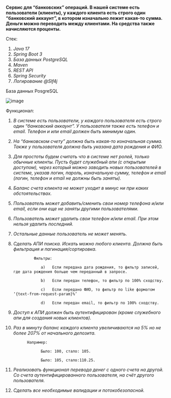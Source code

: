 **Сервис для “банковских” операций. В нашей системе есть пользователи (клиенты), у каждого клиента есть строго один “банковский аккаунт”, в котором изначально лежит какая-то сумма. Деньги можно переводить между клиентами. На средства также начисляются проценты.**

Стек:
1. _Java 17_
2. _Spring Boot 3_
3. _База данных PostgreSQL_
4. _Maven_
5. _REST API_
6. _Spring Security_
7. _Логирование @Slf4j_

База данных PosgreSQL

![image](https://github.com/RifatSuleymanov/BankApplication/assets/117975440/3f0c393a-d3ef-41c1-9d2d-5732ad9ba59a)

Функционал:    
1. _В системе есть пользователи, у каждого пользователя есть строго один “банковский аккаунт”. У пользователя также есть телефон и email. Телефон и или email должен быть минимум один._
2. _На “банковском счету” должна быть какая-то изначальная сумма. Также у пользователя должна быть указана дата рождения и ФИО._
3. _Для простоты будем считать что в системе нет ролей, только обычные клиенты.
        Пусть будет служебный апи (с открытым доступом), через который можно заводить новых пользователей в системе, указав логин, пароль, изначальную сумму, телефон и email (логин, телефон и email не должны быть заняты)._
4. _Баланс счета клиента не может уходит в минус ни при каких обстоятельствах._
5. _Пользователь может добавить/сменить свои номер телефона и/или email, если они еще не заняты другими пользователями._
6. _Пользователь может удалить свои телефон и/или email. При этом нельзя удалить последний._
7. _Остальные данные пользователь не может менять._
8. _Сделать АПИ поиска. Искать можно любого клиента. Должна быть фильтрация и пагинация/сортировка._


                Фильтры:
                
                   a)	Если передана дата рождения, то фильтр записей, где дата рождения больше чем переданный в запросе.
                   
                   b)	Если передан телефон, то фильтр по 100% сходству.
                   
                   c)	Если передано ФИО, то фильтр по like форматом ‘{text-from-request-param}%’
                   
                   d)	Если передан email, то фильтр по 100% сходству.

9. _Доступ к АПИ должен быть аутентифицирован (кроме служебного апи для создания новых клиентов)._
10. _Раз в минуту баланс каждого клиента увеличиваются на 5% но не более 207% от начального депозита._


              Например:
            
                    Было: 100, стало: 105.
            
                    Было: 105, стало:110.25.

12. _Реализовать функционал перевода денег с одного счета на другой. Со счета аутентифицированного пользователя, на счёт другого пользователя._
13. _Сделать все необходимые валидации и потокобезопасной._


